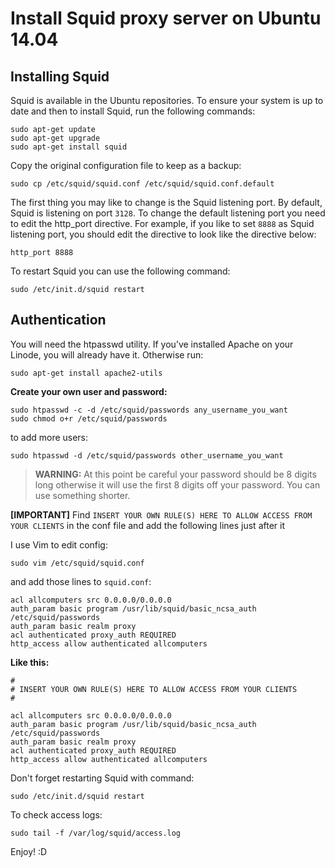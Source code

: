 # Install Squid proxy server on Ubuntu 14.04

## Installing Squid
Squid is available in the Ubuntu repositories. To ensure your system is up to date and then to install Squid, run the following commands:
```
sudo apt-get update
sudo apt-get upgrade
sudo apt-get install squid
```
Copy the original configuration file to keep as a backup:
```
sudo cp /etc/squid/squid.conf /etc/squid/squid.conf.default
```

The first thing you may like to change is the Squid listening port. By default, Squid is listening on port `3128`. To change the default listening port you need to edit the http_port directive. For example, if you like to set `8888` as Squid listening port, you should edit the directive to look like the directive below:
```
http_port 8888
```

To restart Squid you can use the following command:
```
sudo /etc/init.d/squid restart
```

## Authentication
You will need the htpasswd utility. If you’ve installed Apache on your Linode, you will already have it. Otherwise run:
```
sudo apt-get install apache2-utils
```
**Create your own user and password:**
```
sudo htpasswd -c -d /etc/squid/passwords any_username_you_want
sudo chmod o+r /etc/squid/passwords
```

to add more users:
```
sudo htpasswd -d /etc/squid/passwords other_username_you_want
```

>**WARNING:** At this point be careful your password should be 8 digits long otherwise it will use the first 8 digits off your password. You can use something shorter.


**[IMPORTANT]** Find `INSERT YOUR OWN RULE(S) HERE TO ALLOW ACCESS FROM YOUR CLIENTS` in the conf file and add the following lines just after it

I use Vim to edit config:
```
sudo vim /etc/squid/squid.conf
```

and add those lines to `squid.conf`:
```
acl allcomputers src 0.0.0.0/0.0.0.0
auth_param basic program /usr/lib/squid/basic_ncsa_auth /etc/squid/passwords
auth_param basic realm proxy
acl authenticated proxy_auth REQUIRED
http_access allow authenticated allcomputers
```

**Like this:**
```
#
# INSERT YOUR OWN RULE(S) HERE TO ALLOW ACCESS FROM YOUR CLIENTS
#

acl allcomputers src 0.0.0.0/0.0.0.0
auth_param basic program /usr/lib/squid/basic_ncsa_auth /etc/squid/passwords
auth_param basic realm proxy
acl authenticated proxy_auth REQUIRED
http_access allow authenticated allcomputers
```

Don't forget restarting Squid with command:
```
sudo /etc/init.d/squid restart
```

To check access logs: 
```
sudo tail -f /var/log/squid/access.log
```

Enjoy! :D 

